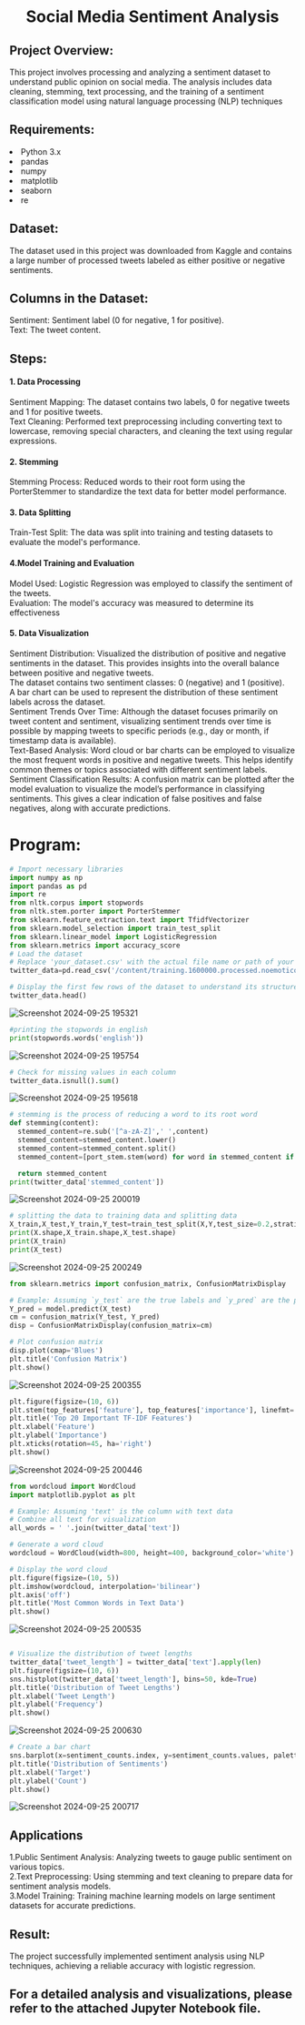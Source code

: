 # <p align="center"> Social Media Sentiment Analysis </p> 
## Project Overview:
This project involves processing and analyzing a sentiment dataset to understand public opinion on social media. The analysis includes data cleaning, stemming, text processing, and the training of a sentiment classification model using natural language processing (NLP) techniques

## Requirements:
<li>Python 3.x
<li>pandas
<li>numpy
<li>matplotlib
<li>seaborn
<li>re 


## Dataset:
The dataset used in this project was downloaded from Kaggle and contains a large number of processed tweets labeled as either positive or negative sentiments.

## Columns in the Dataset:
Sentiment: Sentiment label (0 for negative, 1 for positive).</br>
Text: The tweet content.

## Steps:
#### 1. Data Processing
Sentiment Mapping: The dataset contains two labels, 0 for negative tweets and 1 for positive tweets.</br>
Text Cleaning: Performed text preprocessing including converting text to lowercase, removing special characters, and cleaning the text using regular expressions.

#### 2. Stemming
Stemming Process: Reduced words to their root form using the PorterStemmer to standardize the text data for better model performance.

#### 3. Data Splitting
Train-Test Split: The data was split into training and testing datasets to evaluate the model's performance.

#### 4.Model Training and Evaluation
Model Used: Logistic Regression was employed to classify the sentiment of the tweets.</br>
Evaluation: The model's accuracy was measured to determine its effectiveness

#### 5. Data Visualization
Sentiment Distribution: Visualized the distribution of positive and negative sentiments in the dataset. This provides insights into the overall balance between positive and negative tweets.</br>
The dataset contains two sentiment classes: 0 (negative) and 1 (positive).</br>
A bar chart can be used to represent the distribution of these sentiment labels across the dataset.</br>
Sentiment Trends Over Time: Although the dataset focuses primarily on tweet content and sentiment, visualizing sentiment trends over time is possible by mapping tweets to specific periods (e.g., day or month, if timestamp data is available).</br>
Text-Based Analysis: Word cloud or bar charts can be employed to visualize the most frequent words in positive and negative tweets. This helps identify common themes or topics associated with different sentiment labels.</br>
Sentiment Classification Results: A confusion matrix can be plotted after the model evaluation to visualize the model’s performance in classifying sentiments. This gives a clear indication of false positives and false negatives, along with accurate predictions.</br>



# Program:

```python
# Import necessary libraries
import numpy as np
import pandas as pd
import re
from nltk.corpus import stopwords
from nltk.stem.porter import PorterStemmer
from sklearn.feature_extraction.text import TfidfVectorizer
from sklearn.model_selection import train_test_split
from sklearn.linear_model import LogisticRegression
from sklearn.metrics import accuracy_score
# Load the dataset
# Replace 'your_dataset.csv' with the actual file name or path of your dataset
twitter_data=pd.read_csv('/content/training.1600000.processed.noemoticon.csv',encoding='ISO-8859-1')
```
```python
# Display the first few rows of the dataset to understand its structure
twitter_data.head()
```
![Screenshot 2024-09-25 195321](https://github.com/user-attachments/assets/3ca50557-03bb-4c98-a823-bf8060c54a2e)

```python
#printing the stopwords in english
print(stopwords.words('english'))
```
![Screenshot 2024-09-25 195754](https://github.com/user-attachments/assets/c7908caf-c5b7-4a05-861f-e924ef888236)


```python
# Check for missing values in each column
twitter_data.isnull().sum()
```
![Screenshot 2024-09-25 195618](https://github.com/user-attachments/assets/4d1d99ae-67fa-40a3-88e1-d5f69869d835)

```python
# stemming is the process of reducing a word to its root word
def stemming(content):
  stemmed_content=re.sub('[^a-zA-Z]',' ',content)
  stemmed_content=stemmed_content.lower()
  stemmed_content=stemmed_content.split()
  stemmed_content=[port_stem.stem(word) for word in stemmed_content if not word in stopwords.words('english')]

  return stemmed_content
print(twitter_data['stemmed_content'])

```
![Screenshot 2024-09-25 200019](https://github.com/user-attachments/assets/7be28054-ec22-4c49-b266-a32cf185a5c9)


```python
# splitting the data to training data and splitting data
X_train,X_test,Y_train,Y_test=train_test_split(X,Y,test_size=0.2,stratify=Y,random_state=2)
print(X.shape,X_train.shape,X_test.shape)
print(X_train)
print(X_test)
```
![Screenshot 2024-09-25 200249](https://github.com/user-attachments/assets/c71bf2ca-ab22-4d2a-a429-534409783ffc)

```python
from sklearn.metrics import confusion_matrix, ConfusionMatrixDisplay

# Example: Assuming `y_test` are the true labels and `y_pred` are the predictions
Y_pred = model.predict(X_test)
cm = confusion_matrix(Y_test, Y_pred)
disp = ConfusionMatrixDisplay(confusion_matrix=cm)

# Plot confusion matrix
disp.plot(cmap='Blues')
plt.title('Confusion Matrix')
plt.show()

```
![Screenshot 2024-09-25 200355](https://github.com/user-attachments/assets/bfb8d1a3-5713-4e19-b5e4-50ed93282361)

```python
plt.figure(figsize=(10, 6))
plt.stem(top_features['feature'], top_features['importance'], linefmt='-', markerfmt='o', basefmt=" ", use_line_collection=True)
plt.title('Top 20 Important TF-IDF Features')
plt.xlabel('Feature')
plt.ylabel('Importance')
plt.xticks(rotation=45, ha='right')
plt.show()

```
![Screenshot 2024-09-25 200446](https://github.com/user-attachments/assets/a000af52-f12b-4395-8db9-1f1a0f6f72d0)

```python
from wordcloud import WordCloud
import matplotlib.pyplot as plt

# Example: Assuming 'text' is the column with text data
# Combine all text for visualization
all_words = ' '.join(twitter_data['text'])

# Generate a word cloud
wordcloud = WordCloud(width=800, height=400, background_color='white').generate(all_words)

# Display the word cloud
plt.figure(figsize=(10, 5))
plt.imshow(wordcloud, interpolation='bilinear')
plt.axis('off')
plt.title('Most Common Words in Text Data')
plt.show()
```
![Screenshot 2024-09-25 200535](https://github.com/user-attachments/assets/126ed0f8-1520-4676-8a8f-dec7c68fbc8a)

```python

# Visualize the distribution of tweet lengths
twitter_data['tweet_length'] = twitter_data['text'].apply(len)
plt.figure(figsize=(10, 6))
sns.histplot(twitter_data['tweet_length'], bins=50, kde=True)
plt.title('Distribution of Tweet Lengths')
plt.xlabel('Tweet Length')
plt.ylabel('Frequency')
plt.show()

```
![Screenshot 2024-09-25 200630](https://github.com/user-attachments/assets/ee93b72f-e657-423b-a85d-aa243a5242a9)

```python
# Create a bar chart
sns.barplot(x=sentiment_counts.index, y=sentiment_counts.values, palette='viridis')
plt.title('Distribution of Sentiments')
plt.xlabel('Target')
plt.ylabel('Count')
plt.show()

```
![Screenshot 2024-09-25 200717](https://github.com/user-attachments/assets/bf381509-16e3-44e4-949c-b25c1a995f68)


## Applications

1.Public Sentiment Analysis: Analyzing tweets to gauge public sentiment on various topics.</br>
2.Text Preprocessing: Using stemming and text cleaning to prepare data for sentiment analysis models.</br>
3.Model Training: Training machine learning models on large sentiment datasets for accurate predictions.</br>


## Result:
The project successfully implemented sentiment analysis using NLP techniques, achieving a reliable accuracy with logistic regression.

## For a detailed analysis and visualizations, please refer to the attached Jupyter Notebook file.
